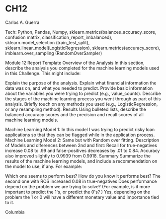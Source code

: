 # CH12
Carlos A. Guerra

Tech: Python, Pandas, Numpy, sklearn.metrics(balances_accuracy_score, confusion matrix, classification_report_imbalanced), sklearn.model_selection (train_test_split), sklearn.linear_model(LogisticRegression), sklearn.metrics(accuracy_score), imblearn.over_sampling (RandomOverSampler) 


Module 12 Report Template
Overview of the Analysis
In this section, describe the analysis you completed for the machine learning models used in this Challenge. This might include:

Explain the purpose of the analysis.
Explain what financial information the data was on, and what you needed to predict.
Provide basic information about the variables you were trying to predict (e.g., value_counts).
Describe the stages of the machine learning process you went through as part of this analysis.
Briefly touch on any methods you used (e.g., LogisticRegression, or any resampling method).
Results
Using bulleted lists, describe the balanced accuracy scores and the precision and recall scores of all machine learning models.

Machine Learning Model 1: In this model I was trying to predict risky loan applications so that they can be flagged while in the application process.
Machine Learning Model 2: Same but with Random over fitting.
Description of Models and diferences between 2nd and first: Recall for true-negatives increase 0.08 to .99 and false-positives decreases by .01 to 0.84. Accuracy also improved slightly to 0.9939 from 0.9918.
Summary
Summarize the results of the machine learning models, and include a recommendation on the model to use, if any. For example:

Which one seems to perform best? How do you know it performs best?
The second one with ROS increased 0.08 in true-negatives
Does performance depend on the problem we are trying to solve? (For example, is it more important to predict the 1's, or predict the 0's? ) Yes, depending on the problem the 1 or 0 will have a different monetary value and importance tied to it.


Columbia
